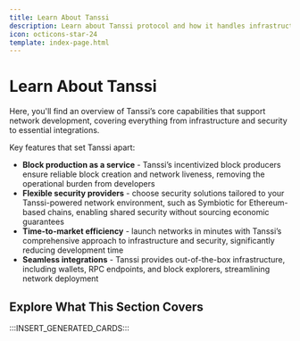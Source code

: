 ```yaml
---
title: Learn About Tanssi
description: Learn about Tanssi protocol and how it handles infrastructure complexities, making it easy for developers to deploy decentralized networks in minutes.
icon: octicons-star-24
template: index-page.html
---
```


# Learn About Tanssi

Here, you'll find an overview of Tanssi’s core capabilities that support network development, covering everything from infrastructure and security to essential integrations.

Key features that set Tanssi apart:

- **Block production as a service** - Tanssi’s incentivized block producers ensure reliable block creation and network liveness, removing the operational burden from developers
- **Flexible security providers** - choose security solutions tailored to your Tanssi-powered network environment, such as Symbiotic for Ethereum-based chains, enabling shared security without sourcing economic guarantees
- **Time-to-market efficiency** - launch networks in minutes with Tanssi’s comprehensive approach to infrastructure and security, significantly reducing development time
- **Seamless integrations** - Tanssi provides out-of-the-box infrastructure, including wallets, RPC endpoints, and block explorers, streamlining network deployment

## Explore What This Section Covers

:::INSERT_GENERATED_CARDS::: 